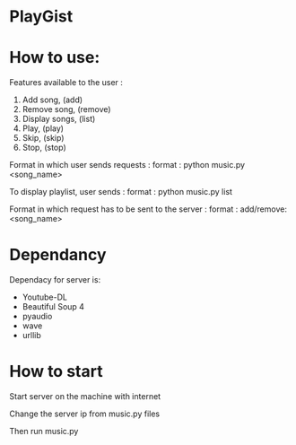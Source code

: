# PlayGist

# How to use:
Features available to the user :
<ol>
<li>Add song, (add)
<li>Remove song, (remove)
<li>Display songs, (list)
<li>Play, (play)
<li>Skip, (skip)
<li>Stop, (stop)
</ol>

Format in which user sends requests :
format : python music.py <feature> <song_name>

To display playlist, user sends :
format : python music.py list

Format in which request has to be sent to the server :
format : add/remove:<song_name>

# Dependancy

Dependacy for server is:

<ul>
<li> Youtube-DL
<li> Beautiful Soup 4
<li> pyaudio
<li> wave
<li> urllib
</ul>

# How to start

Start server on the machine with internet

Change the server ip from music.py files

Then run music.py
